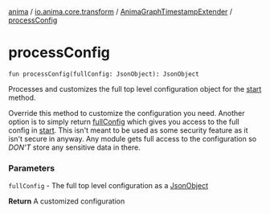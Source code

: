 [anima](../../index.md) / [io.anima.core.transform](../index.md) / [AnimaGraphTimestampExtender](index.md) / [processConfig](./process-config.md)

# processConfig

`fun processConfig(fullConfig: JsonObject): JsonObject`

Processes and customizes the full top level configuration object for the [start](../../io.anima/-anima-verticle/start.md) method.

Override this method to customize the configuration you need. Another option is to simply
return [fullConfig](../../io.anima/-anima-verticle/process-config.md#io.anima.AnimaVerticle$processConfig(io.vertx.core.json.JsonObject)/fullConfig) which gives you access to the full config in [start](../../io.anima/-anima-verticle/start.md). This isn't meant
to be used as some security feature as it isn't secure in anyway. Any module gets full access
to the configuration so *DON'T* store any sensitive data in there.

### Parameters

`fullConfig` - The full top level configuration as a [JsonObject](#)

**Return**
A customized configuration

